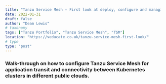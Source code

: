```yaml
---
title: "Tanzu Service Mesh – First look at deploy, configure and managing an app between clusters"
date: 2022-01-31
draft: false
author: "Dean Lewis"
# taxonomy
tags: ["Tanzu Portfolio", "Tanzu Service Mesh", "TSM"]
location: "https://veducate.co.uk/tanzu-service-mesh-first-look/"
# type
type: "post"
---
```


### Walk-through on how to configure Tanzu Service Mesh for application transit and connectivity between Kubernetes clusters in different public clouds. 
